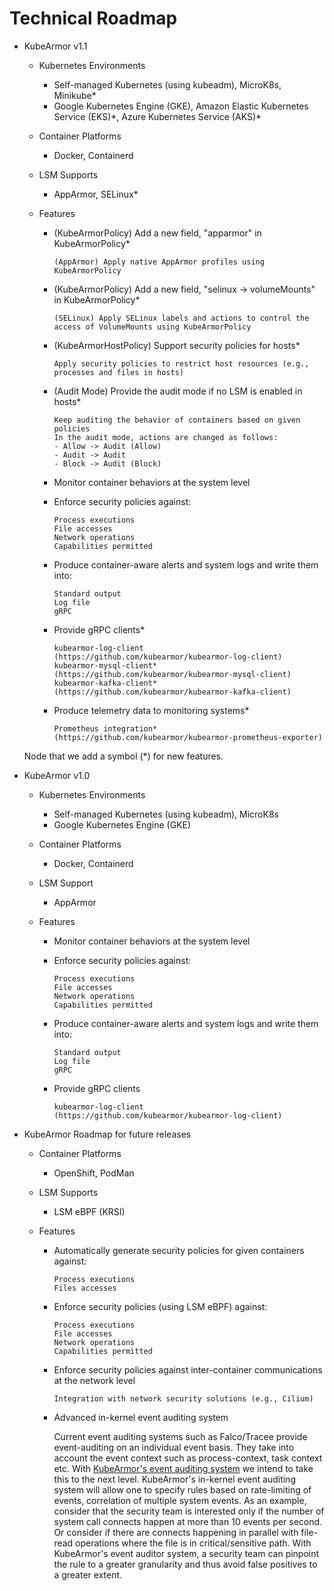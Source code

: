 # Technical Roadmap

* KubeArmor v1.1

  * Kubernetes Environments
    * Self-managed Kubernetes \(using kubeadm\), MicroK8s, Minikube*
    * Google Kubernetes Engine \(GKE\), Amazon Elastic Kubernetes Service \(EKS\)\*, Azure Kubernetes Service \(AKS\)\*

  * Container Platforms
    * Docker, Containerd

  * LSM Supports
    * AppArmor, SELinux*

  * Features
    * (KubeArmorPolicy) Add a new field, "apparmor" in KubeArmorPolicy*
      ```text
      (AppArmor) Apply native AppArmor profiles using KubeArmorPolicy
      ```

    * (KubeArmorPolicy) Add a new field, "selinux -> volumeMounts" in KubeArmorPolicy*
      ```text
      (SELinux) Apply SELinux labels and actions to control the access of VolumeMounts using KubeArmorPolicy
      ```

    * (KubeArmorHostPolicy) Support security policies for hosts*
      ```text
      Apply security policies to restrict host resources (e.g., processes and files in hosts)
      ```

    * (Audit Mode) Provide the audit mode if no LSM is enabled in hosts*
      ```textg
      Keep auditing the behavior of containers based on given policies
      In the audit mode, actions are changed as follows:
      - Allow -> Audit (Allow)
      - Audit -> Audit
      - Block -> Audit (Block)
      ```

    * Monitor container behaviors at the system level

    * Enforce security policies against:
      ```text
      Process executions
      File accesses
      Network operations
      Capabilities permitted
      ```

    * Produce container-aware alerts and system logs and write them into:
      ```text
      Standard output
      Log file
      gRPC
      ```

    * Provide gRPC clients*
      ```text
      kubearmor-log-client (https://github.com/kubearmor/kubearmor-log-client)
      kubearmor-mysql-client* (https://github.com/kubearmor/kubearmor-mysql-client)
      kubearmor-kafka-client* (https://github.com/kubearmor/kubearmor-kafka-client)
      ```

    * Produce telemetry data to monitoring systems*
      ```text
      Prometheus integration* (https://github.com/kubearmor/kubearmor-prometheus-exporter)
      ```

  Node that we add a symbol (*) for new features.

* KubeArmor v1.0

  * Kubernetes Environments
    * Self-managed Kubernetes \(using kubeadm\), MicroK8s
    * Google Kubernetes Engine \(GKE\)

  * Container Platforms
    * Docker, Containerd

  * LSM Support
    * AppArmor

  * Features
    * Monitor container behaviors at the system level

    * Enforce security policies against:
      ```text
      Process executions
      File accesses
      Network operations
      Capabilities permitted
      ```

    * Produce container-aware alerts and system logs and write them into:
      ```text
      Standard output
      Log file
      gRPC
      ```

    * Provide gRPC clients
      ```text
      kubearmor-log-client (https://github.com/kubearmor/kubearmor-log-client)
      ```

* KubeArmor Roadmap for future releases
  * Container Platforms
    * OpenShift, PodMan

  * LSM Supports
    * LSM eBPF (KRSI)

  * Features
    * Automatically generate security policies for given containers against:
      ```text
      Process executions
      Files accesses
      ```

    * Enforce security policies \(using LSM eBPF\) against:
      ```text
      Process executions
      File accesses
      Network operations
      Capabilities permitted
      ```

    * Enforce security policies against inter-container communications at the network level
      ```text
      Integration with network security solutions (e.g., Cilium)
      ```

    * Advanced in-kernel event auditing system

      Current event auditing systems such as Falco/Tracee provide event-auditing on an individual event basis. They take into account the event context such as process-context, task context etc. With [KubeArmor's event auditing system](https://docs.google.com/document/d/17ozYdpimFV6Mag2rtIvITI8lVRL_kBp7bCwhSlu2hvM/edit?usp=sharing) we intend to take this to the next level. KubeArmor's in-kernel event auditing system will allow one to specify rules based on rate-limiting of events, correlation of multiple system events. As an example, consider that the security team is interested only if the number of system call connects happen at more than 10 events per second. Or consider if there are connects happening in parallel with file-read operations where the file is in critical/sensitive path. With KubeArmor's event auditor system, a security team can pinpoint the rule to a greater granularity and thus avoid false positives to a greater extent.
